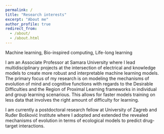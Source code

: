 ```yaml
---
permalink: /
title: "Research interests"
excerpt: "About me"
author_profile: true
redirect_from: 
  - /about/
  - /about.html
---
```

Machine learning, Bio-inspired computing, Life-long learning

I am an Associate Professor at Samara University where I lead multidisciplinary projects at the intersection of electrical and knowledge models to create more robust and interpretable machine learning models. The primary focus of my research is on modeling the mechanisms of evolution of mind and cognitive functions with regards to the Desirable Difficulties and the Region of Proximal Learning frameworks in individual and group learning scenarious. This allows for faster models training on less data that involves the right amount of difficulty for learning.       

I am currently a postdoctoral research fellow at University of Zagreb and Ruđer Bošković Institute where I adopted and extended the revealed mechanisms of evolution in terms of ecological models to predict drug-target interactions.   


